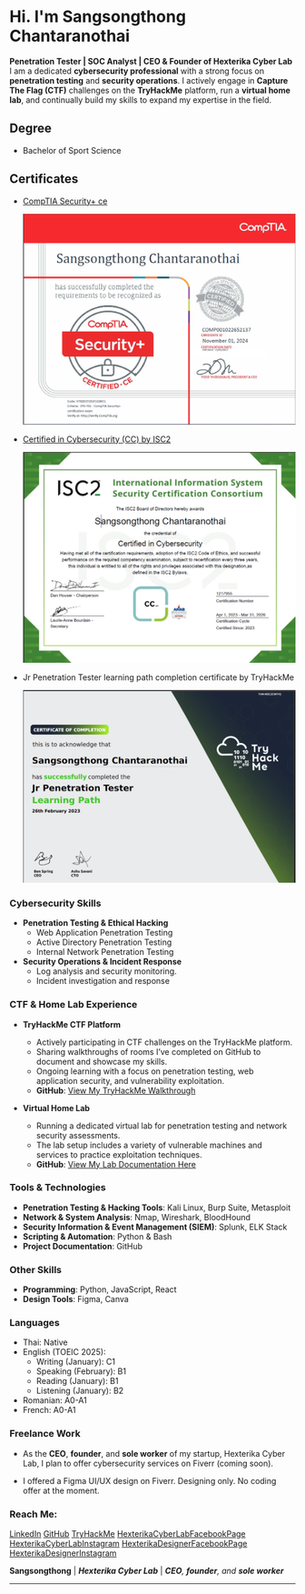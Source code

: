 # Hi. I'm Sangsongthong Chantaranothai

**Penetration Tester | SOC Analyst | CEO & Founder of Hexterika Cyber Lab**
I am a dedicated **cybersecurity professional** with a strong focus on **penetration testing** and **security operations**. I actively engage in **Capture The Flag (CTF)** challenges on the **TryHackMe** platform, run a **virtual home lab**, and continually build my skills to expand my expertise in the field.

## Degree

- Bachelor of Sport Science

## Certificates

- [CompTIA Security+ ce](https://www.credly.com/badges/b856b0d7-bb20-466c-8981-b7744f8bb64f/public_url)

  ![CompTIA Security+ ce](Images/SangsongthongCompTIASecurityPlusCertPic.png)

- [Certified in Cybersecurity (CC) by ISC2](https://www.credly.com/badges/2219a41c-2094-41a5-a530-28cf093c2c29/public_url)

    ![CC](Images/SangsongthongCC-Cert-Pic.png)

- Jr Penetration Tester learning path completion certificate by TryHackMe
  
  ![Jr Penetration Tester learning path completion certificate by TryHackMe](Images/THM-Jr-Pentest-LearningPath-CertOfCompletion.png)

### Cybersecurity Skills

- **Penetration Testing & Ethical Hacking**
    - Web Application Penetration Testing
    - Active Directory Penetration Testing
    - Internal Network Penetration Testing
- **Security Operations & Incident Response**
    - Log analysis and security monitoring.
    - Incident investigation and response

### CTF & Home Lab Experience

- **TryHackMe CTF Platform**
    - Actively participating in CTF challenges on the TryHackMe platform.
    - Sharing walkthroughs of rooms I’ve completed on GitHub to document and showcase my skills.
    - Ongoing learning with a focus on penetration testing, web application security, and vulnerability exploitation.
    - **GitHub**: [View My TryHackMe Walkthrough](https://github.com/sangsongthong-hexterika/TryHackMe/tree/main)

- **Virtual Home Lab**
    - Running a dedicated virtual lab for penetration testing and network security assessments.
    - The lab setup includes a variety of vulnerable machines and services to practice exploitation techniques.
    - **GitHub**: [View My Lab Documentation Here](https://github.com/sangsongthong-hexterika/AD-VirtualHomeLab1)

### Tools & Technologies

- **Penetration Testing & Hacking Tools**: Kali Linux, Burp Suite, Metasploit
- **Network & System Analysis**: Nmap, Wireshark, BloodHound
- **Security Information & Event Management (SIEM)**: Splunk, ELK Stack
- **Scripting & Automation**: Python & Bash
- **Project Documentation**: GitHub

### Other Skills

- **Programming**: Python, JavaScript, React
- **Design Tools**: Figma, Canva

### Languages

- Thai: Native
- English (TOEIC 2025):
    - Writing (January): C1
    - Speaking (February): B1
    - Reading (January): B1
    - Listening (January): B2
- Romanian: A0-A1
- French: A0-A1

### Freelance Work

- As the **CEO**, **founder**, and **sole worker** of my startup, Hexterika Cyber Lab, I plan to offer cybersecurity services on Fiverr (coming soon).

- I offered a Figma UI/UX design on Fiverr. Designing only. No coding offer at the moment.

### Reach Me:

[LinkedIn](https://www.linkedin.com/in/sangsongthong-chantaranothai/)
[GitHub](https://github.com/sangsongthong-hexterika)
[TryHackMe](https://tryhackme.com/r/p/gexter5thm)
[HexterikaCyberLabFacebookPage](https://www.facebook.com/share/162kohswBD/?mibextid=qi2Omg)
[HexterikaCyberLabInstagram](https://www.instagram.com/hexterika.cyberlab?igsh=cTRoaGxmNGxrcmMz)
[HexterikaDesignerFacebookPage](https://www.facebook.com/share/1XhqdR796V/?mibextid=qi2Omg)
[HexterikaDesignerInstagram](https://www.instagram.com/hexterika.designer?igsh=MW83dXM4aG92amtrNw==)

**Sangsongthong**
| ***Hexterika Cyber Lab***
| ***CEO**, **founder**, and **sole worker***

---